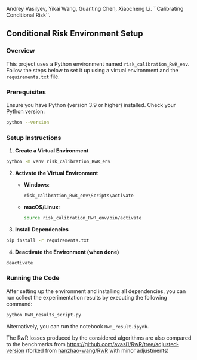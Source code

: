 Andrey Vasilyev, Yikai Wang, Guanting Chen, Xiaocheng Li. ``Calibrating Conditional Risk''.

## Conditional Risk Environment Setup

### Overview

This project uses a Python environment named `risk_calibration_RwR_env`. Follow the steps below to set it up using a virtual environment and the `requirements.txt` file.

### Prerequisites

Ensure you have Python (version 3.9 or higher) installed. Check your Python version:
```bash
python --version
```

### Setup Instructions

1. **Create a Virtual Environment**
```bash
python -m venv risk_calibration_RwR_env
```

2. **Activate the Virtual Environment**
   - **Windows**:
     ```bash
     risk_calibration_RwR_env\Scripts\activate
     ```
   - **macOS/Linux**:
     ```bash
     source risk_calibration_RwR_env/bin/activate
     ```

3. **Install Dependencies**
```bash
pip install -r requirements.txt
```

4. **Deactivate the Environment (when done)**
```bash
deactivate
```

### Running the Code

After setting up the environment and installing all dependencies, you can run collect the experimentation results by executing the following command:

```bash
python RwR_results_script.py
```

Alternatively, you can run the notebook `RwR_result.ipynb`.

The RwR losses produced by the considered algorithms are also compared to the benchmarks from https://github.com/avasi1/RwR/tree/adjusted-version (forked from [hanzhao-wang/RwR](https://github.com/hanzhao-wang/RwR) with minor adjustments)
